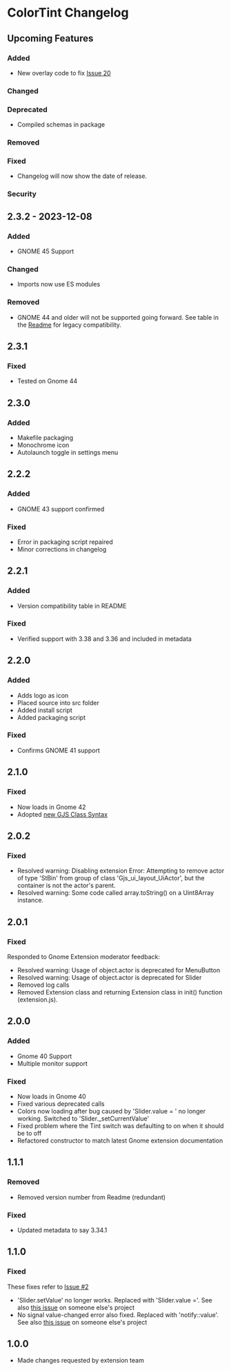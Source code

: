 # ColorTint Changelog

## Upcoming Features 

### Added
- New overlay code to fix [Issue 20](https://github.com/MattByName/color-tint/issues/20)

### Changed

### Deprecated
- Compiled schemas in package

### Removed

### Fixed
- Changelog will now show the date of release.
### Security

## 2.3.2 - 2023-12-08

### Added
- GNOME 45 Support

### Changed
- Imports now use ES modules

### Removed

- GNOME 44 and older will not be supported going forward. See table in the [Readme](./README.md)
  for legacy compatibility.

## 2.3.1

### Fixed

- Tested on Gnome 44

## 2.3.0

### Added

- Makefile packaging
- Monochrome icon
- Autolaunch toggle in settings menu

## 2.2.2

### Added

- GNOME 43 support confirmed

### Fixed

- Error in packaging script repaired
- Minor corrections in changelog

## 2.2.1

### Added

- Version compatibility table in README

### Fixed

- Verified support with 3.38 and 3.36 and included in metadata

## 2.2.0

### Added

- Adds logo as icon
- Placed source into src folder
- Added install script
- Added packaging script

### Fixed

- Confirms GNOME 41 support

## 2.1.0

### Fixed

- Now loads in Gnome 42
- Adopted [new GJS Class Syntax](https://gjs.guide/guides/gjs/legacy-class-syntax.html#comparison-between-legacy-and-es6)

## 2.0.2

### Fixed

- Resolved warning: Disabling extension Error: Attempting to remove actor of type 'StBin' from group of class 'Gjs_ui_layout_UiActor', but the container is not the actor's parent.
- Resolved warning: Some code called array.toString() on a Uint8Array instance.

## 2.0.1

### Fixed

Responded to Gnome Extension moderator feedback:

- Resolved warning: Usage of object.actor is deprecated for MenuButton
- Resolved warning: Usage of object.actor is deprecated for Slider
- Removed log calls
- Removed Extension class and returning Extension class in init() function (extension.js).

## 2.0.0

### Added

- Gnome 40 Support
- Multiple monitor support

### Fixed

- Now loads in Gnome 40
- Fixed various deprecated calls
- Colors now loading after bug caused by 'Slider.value = ' no longer working. Switched to 'Slider.\_setCurrentValue'
- Fixed problem where the Tint switch was defaulting to on when it should be to off
- Refactored constructor to match latest Gnome extension documentation

## 1.1.1

### Removed

- Removed version number from Readme (redundant)

### Fixed

- Updated metadata to say 3.34.1

## 1.1.0

### Fixed

These fixes refer to [Issue #2](https://github.com/MattByName/color-tint/issues/2)

- 'Slider.setValue' no longer works. Replaced with 'Slider.value ='. See also [this issue](https://github.com/martin31821/cpupower/pull/90) on someone else's project
- No signal value-changed error also fixed. Replaced with 'notify::value'. See also [this issue](https://github.com/aleho/gnome-shell-volume-mixer/commit/5ec18540eaa53345d545cef6dfd343d4a8b0db55) on someone else's project

## 1.0.0

- Made changes requested by extension team
